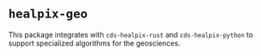 # `healpix-geo`

This package integrates with `cds-healpix-rust` and `cds-healpix-python` to support specialized algorithms for the geosciences.
